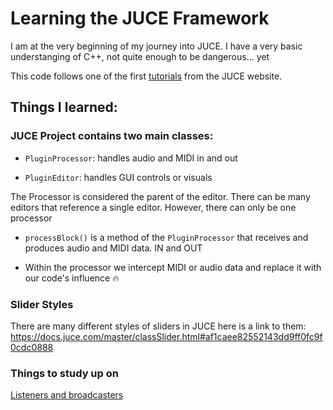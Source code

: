 # Learning the JUCE Framework

I am at the very beginning of my journey into JUCE.  I have a very basic understanging of C++, not quite enough to be dangerous... yet

This code follows one of the first [tutorials](https://docs.juce.com/master/tutorial_code_basic_plugin.html "JUCE Tutorial") from the JUCE website.


## Things I learned:

### JUCE Project contains two main classes:

- `PluginProcessor`: handles audio and MIDI in and out

- `PluginEditor`: handles GUI controls or visuals

The Processor is considered the parent of the editor. There can be many editors that reference a single editor.  However, there can only be one processor

- `processBlock()` is a method of the `PluginProcessor` that receives and produces audio and MIDI data. IN and OUT

- Within the processor we intercept MIDI or audio data and replace it with our code's influence 🔥

### Slider Styles

There are many different styles of sliders in JUCE here is a link to them:
https://docs.juce.com/master/classSlider.html#af1caee82552143dd9ff0fc9f0cdc0888


### Things to study up on

[Listeners and broadcasters](https://docs.juce.com/master/tutorial_listeners_and_broadcasters.html "JUCE Tutorial")